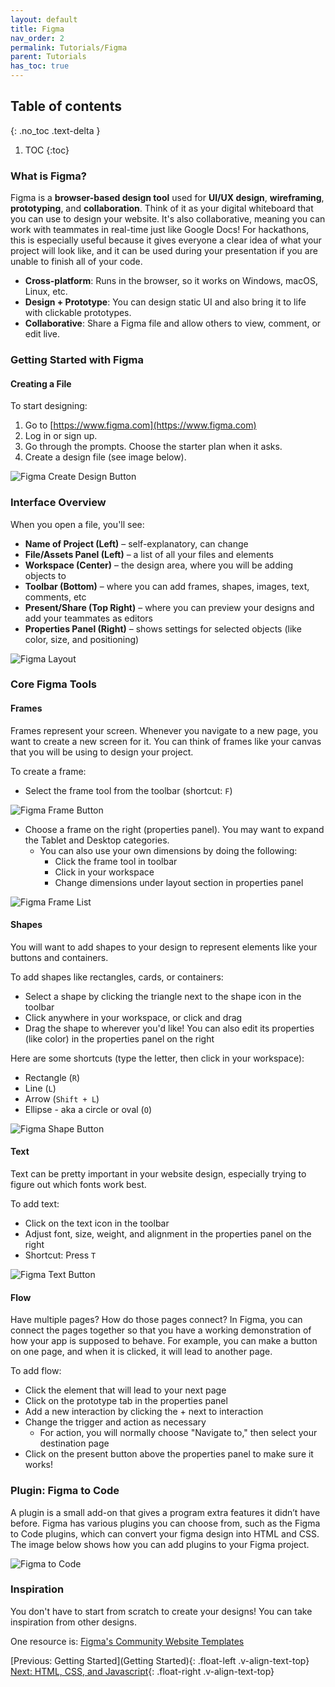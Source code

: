 ```yaml
---
layout: default
title: Figma
nav_order: 2
permalink: Tutorials/Figma
parent: Tutorials
has_toc: true
---
```


## Table of contents
{: .no_toc .text-delta }

1. TOC
{:toc}

### What is Figma?

Figma is a **browser-based design tool** used for **UI/UX design**, **wireframing**, **prototyping**, and **collaboration**. Think of it as your digital whiteboard that you can use to design your website. It's also collaborative, meaning you can work with teammates in real-time just like Google Docs! For hackathons, this is especially useful because it gives everyone a clear idea of what your project will look like, and it can be used during your presentation if you are unable to finish all of your code.

- **Cross-platform**: Runs in the browser, so it works on Windows, macOS, Linux, etc.
- **Design + Prototype**: You can design static UI and also bring it to life with clickable prototypes.
- **Collaborative**: Share a Figma file and allow others to view, comment, or edit live.


### Getting Started with Figma

#### **Creating a File**

To start designing:

1. Go to [https://www.figma.com](https://www.figma.com)
2. Log in or sign up. 
3. Go through the prompts. Choose the starter plan when it asks. 
4. Create a design file (see image below).

![Figma Create Design Button](../source/assets/images/figma_design_button.png)



### Interface Overview

When you open a file, you'll see:


- **Name of Project (Left)** – self-explanatory, can change
- **File/Assets Panel (Left)** – a list of all your files and elements
- **Workspace (Center)** – the design area, where you will be adding objects to
- **Toolbar (Bottom)** – where you can add frames, shapes, images, text, comments, etc
- **Present/Share (Top Right)** – where you can preview your designs and add your teammates as editors
- **Properties Panel (Right)** – shows settings for selected objects (like color, size, and positioning)

![Figma Layout](../source/assets/images/figma_layout.png)


### Core Figma Tools

#### **Frames**

Frames represent your screen. Whenever you navigate to a new page, you want to create a new screen for it. You can think of frames like your canvas that you will be using to design your project. 

To create a frame: 
- Select the frame tool from the toolbar (shortcut: `F`)

![Figma Frame Button](../source/assets/images/figma_frame_icon.png)

- Choose a frame on the right (properties panel). You may want to expand the Tablet and Desktop categories.
  - You can also use your own dimensions by doing the following:
    - Click the frame tool in toolbar
    - Click in your workspace
    - Change dimensions under layout section in properties panel

![Figma Frame List](../source/assets/images/figma_frame_list.png)


#### **Shapes**

You will want to add shapes to your design to represent elements like your buttons and containers. 

To add shapes like rectangles, cards, or containers:
- Select a shape by clicking the triangle next to the shape icon in the toolbar
- Click anywhere in your workspace, or click and drag
- Drag the shape to wherever you\'d like! You can also edit its properties (like color) in the properties panel on the right

Here are some shortcuts (type the letter, then click in your workspace):
- Rectangle (`R`)
- Line (`L`)
- Arrow (`Shift + L`)
- Ellipse - aka a circle or oval (`O`)

![Figma Shape Button](../source/assets/images/figma_shape_icon.png)

#### **Text**

Text can be pretty important in your website design, especially trying to figure out which fonts work best.

To add text: 
- Click on the text icon in the toolbar
- Adjust font, size, weight, and alignment in the properties panel on the right
- Shortcut: Press `T`

![Figma Text Button](../source/assets/images/figma_text_icon.png)

#### **Flow**

Have multiple pages? How do those pages connect? In Figma, you can connect the pages together so that you have a working demonstration of how your app is supposed to behave. For example, you can make a button on one page, and when it is clicked, it will lead to another page. 

To add flow: 
- Click the element that will lead to your next page
- Click on the prototype tab in the properties panel
- Add a new interaction by clicking the + next to interaction
- Change the trigger and action as necessary
  - For action, you will normally choose "Navigate to," then select your destination page
- Click on the present button above the properties panel to make sure it works!


### Plugin: Figma to Code
A plugin is a small add-on that gives a program extra features it didn’t have before. Figma has various plugins you can choose from, such as the Figma to Code plugins, which can convert your figma design into HTML and CSS. The image below shows how you can add plugins to your Figma project.

![Figma to Code](../source/assets/images/figma_to_code.png)


### Inspiration
You don\'t have to start from scratch to create your designs! You can take inspiration from other designs. 

One resource is: [Figma\'s Community Website Templates](https://www.figma.com/community/website-templates?editor_type=figma)

[Previous: Getting Started](Getting Started){: .float-left .v-align-text-top}
[Next: HTML, CSS, and Javascript](HTML_CSS_JS){: .float-right .v-align-text-top}

